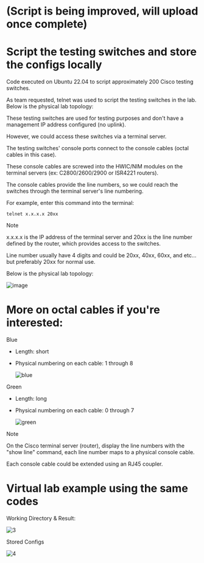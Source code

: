 # (Script is being improved, will upload once complete)


# Script the testing switches and store the configs locally

Code executed on Ubuntu 22.04 to script approximately 200 Cisco testing switches.

As team requested, telnet was used to script the testing switches in the lab. Below is the physical lab topology:

These testing switches are used for testing purposes and don't have a management IP address configured (no uplink). 

However, we could access these switches via a terminal server.

The testing switches' console ports connect to the console cables (octal cables in this case). 

These console cables are screwed into the HWIC/NIM modules on the terminal servers (ex: C2800/2600/2900 or ISR4221 routers). 

The console cables provide the line numbers, so we could reach the switches through the terminal server's line numbering. 

For example, enter this command into the terminal:
```
telnet x.x.x.x 20xx
```
> [!NOTE]
> x.x.x.x is the IP address of the terminal server and 20xx is the line number defined by the router, which provides access to the switches.
>
>
> Line number usually have 4 digits and could be 20xx, 40xx, 60xx, and etc... but preferably 20xx for normal use.

Below is the physical lab topology:

![image](https://user-images.githubusercontent.com/128099142/233898056-e13bac22-cf78-45fd-9e7a-a1408e092b31.png)


# More on octal cables if you're interested:

Blue
   - Length: short
   - Physical numbering on each cable: 1 through 8

     ![blue](https://github.com/tuanlamit/python-netmiko-script-2/assets/128099142/cc30f5dc-1555-4e1a-93be-07ef7056ef0b)

Green
   - Length: long
   - Physical numbering on each cable: 0 through 7

     ![green](https://github.com/tuanlamit/python-netmiko-script-2/assets/128099142/7d4c3156-7c0d-4a9a-b5f6-b55978e18813)

> [!NOTE]
> On the Cisco terminal server (router), display the line numbers with the "show line" command, each line number maps to a physical console cable.
>
>
> Each console cable could be extended using an RJ45 coupler.


# Virtual lab example using the same codes

Working Directory & Result:

![3](https://github.com/tuanlamit/python-netmiko-script-2/assets/128099142/dbe35a92-9785-4746-b5ea-31d9e6131e23)

Stored Configs

![4](https://github.com/tuanlamit/python-netmiko-script-2/assets/128099142/60d76dd2-fd9d-4976-8667-44c1c9c507f5)





